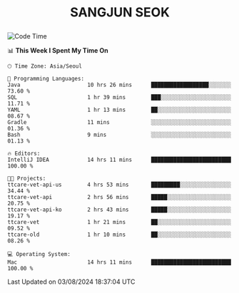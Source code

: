 <h1>
 <p align="center">
   SANGJUN SEOK
 </p>
</h1>

<!--START_SECTION:waka-->
![Code Time](http://img.shields.io/badge/Code%20Time-3%2C696%20hrs%2048%20mins-blue)

📊 **This Week I Spent My Time On** 

```text
🕑︎ Time Zone: Asia/Seoul

💬 Programming Languages: 
Java                     10 hrs 26 mins      ██████████████████░░░░░░░   73.60 % 
SQL                      1 hr 39 mins        ███░░░░░░░░░░░░░░░░░░░░░░   11.71 % 
YAML                     1 hr 13 mins        ██░░░░░░░░░░░░░░░░░░░░░░░   08.67 % 
Gradle                   11 mins             ░░░░░░░░░░░░░░░░░░░░░░░░░   01.36 % 
Bash                     9 mins              ░░░░░░░░░░░░░░░░░░░░░░░░░   01.13 % 

🔥 Editors: 
IntelliJ IDEA            14 hrs 11 mins      █████████████████████████   100.00 % 

🐱‍💻 Projects: 
ttcare-vet-api-us        4 hrs 53 mins       █████████░░░░░░░░░░░░░░░░   34.44 % 
ttcare-vet-api           2 hrs 56 mins       █████░░░░░░░░░░░░░░░░░░░░   20.75 % 
ttcare-vet-api-ko        2 hrs 43 mins       █████░░░░░░░░░░░░░░░░░░░░   19.17 % 
ttcare-vet               1 hr 21 mins        ██░░░░░░░░░░░░░░░░░░░░░░░   09.52 % 
ttcare-old               1 hr 10 mins        ██░░░░░░░░░░░░░░░░░░░░░░░   08.26 % 

💻 Operating System: 
Mac                      14 hrs 11 mins      █████████████████████████   100.00 % 
```


 Last Updated on 03/08/2024 18:37:04 UTC
<!--END_SECTION:waka-->
